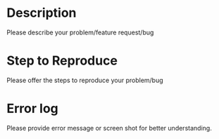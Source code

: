 # Description

Please describe your problem/feature request/bug

# Step to Reproduce

Please offer the steps to reproduce your problem/bug

# Error log

Please provide error message or screen shot for better understanding.
